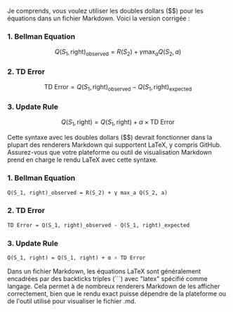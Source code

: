 
Je comprends, vous voulez utiliser les doubles dollars ($$) pour les équations dans un fichier Markdown. Voici la version corrigée :

### 1. Bellman Equation

$$
Q(S_1, \text{right})_{\text{observed}} = R(S_2) + \gamma \max_{a} Q(S_2, a)
$$

### 2. TD Error

$$
\text{TD Error} = Q(S_1, \text{right})_{\text{observed}} - Q(S_1, \text{right})_{\text{expected}}
$$

### 3. Update Rule

$$
Q(S_1, \text{right}) = Q(S_1, \text{right}) + \alpha \times \text{TD Error}
$$

Cette syntaxe avec les doubles dollars ($$) devrait fonctionner dans la plupart des renderers Markdown qui supportent LaTeX, y compris GitHub. Assurez-vous que votre plateforme ou outil de visualisation Markdown prend en charge le rendu LaTeX avec cette syntaxe.


### 1. Bellman Equation

```latex
Q(S_1, right)_observed = R(S_2) + γ max_a Q(S_2, a)
```

### 2. TD Error

```latex
TD Error = Q(S_1, right)_observed - Q(S_1, right)_expected
```

### 3. Update Rule

```latex
Q(S_1, right) = Q(S_1, right) + α × TD Error
```

Dans un fichier Markdown, les équations LaTeX sont généralement encadrées par des backticks triples (```) avec "latex" spécifié comme langage. Cela permet à de nombreux renderers Markdown de les afficher correctement, bien que le rendu exact puisse dépendre de la plateforme ou de l'outil utilisé pour visualiser le fichier .md.
